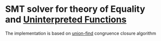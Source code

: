 # SMT solver for theory of Equality and [Uninterpreted Functions](https://en.wikipedia.org/wiki/Uninterpreted_function)
The implementation is based on [union-find](https://en.wikipedia.org/wiki/Disjoint-set_data_structure) congruence closure algorithm
